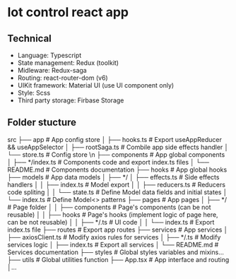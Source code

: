 # Iot control react app

## Technical

-   Language: Typescript
-   State management: Redux (toolkit)
-   Midleware: Redux-saga
-   Routing: react-router-dom (v6)
-   UIKit framework: Material UI (use UI component only)
-   Style: Scss
-   Third party storage: Firbase Storage

## Folder stucture

src
├── app                   # App config store
│   ├── hooks.ts          # Export useAppReducer && useAppSelector
│   ├── rootSaga.ts       # Combile app side effects handler
│   └── store.ts          # Config store \n
├── components            # App global components
│   ├── */index.ts        # Components code and export index.ts files
│   └── README.md         # Components documentation
├── hooks                 # App global hooks
├── models                # App data models
│   ├── */
│   ├── effects.ts        # Side effects handlers
│   │   ├── index.ts      # Model export
│   │   ├── reducers.ts   # Reducers code spliting
│   │   └── state.ts      # Define Model data fields and initial states
│   └── index.ts          # Define Model<> patterns
├── pages                 # App pages
│   ├── */                # Page folder
│   │   ├── components    # Page's components (can be not reusable)
│   │   ├── hooks         # Page's hooks (implement logic of page here, can be not reusable)
│   │   ├── */.ts         # UI code
│   │   └── index.ts      # Export index.ts file
├── routes                # Export app routes
├── services              # App services
│   ├── axiosClient.ts    # Modify axios rules for services
│   ├── */.ts             # Modify services logic
│   ├── index.ts          # Export all services
│   └──  README.md        # Services documentation
├── styles                # Global styles variables and mixins...
├── utils                 # Global utilities function
├── App.tsx               # App interface and routing
│...
